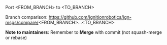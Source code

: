 Port <FROM_BRANCH> to <TO_BRANCH>

Branch comparison: https://github.com/ignitionrobotics/ign-msgs/compare/<FROM_BRANCH>...<TO_BRANCH>

**Note to maintainers**: Remember to **Merge** with commit (not squash-merge
or rebase)
